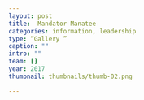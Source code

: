 ```yaml
---
layout: post
title:  Mandator Manatee
categories: information, leadership
type: “Gallery ”
caption: ""
intro: ""
team: []
year: 2017
thumbnail: thumbnails/thumb-02.png

---
```

